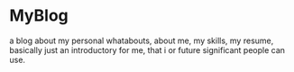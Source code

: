 # MyBlog
a blog about my personal whatabouts, about me, my skills, my resume, basically just an introductory for me, that i or future significant people can use.
